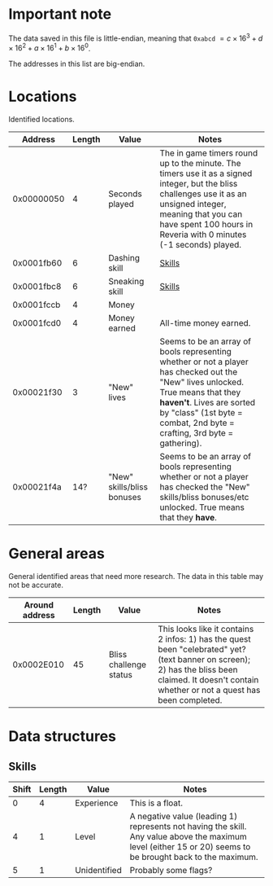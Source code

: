 # Important note

The data saved in this file is little-endian, meaning that `0xabcd` $= c \times 16^3 + d \times 16^2 + a \times 16^1 + b \times 16^0$.

The addresses in this list are big-endian.

# Locations

Identified locations.

| Address    | Length | Value                      | Notes                                                                                                                                                                                                                                      |
| ---------- | ------ | -------------------------- | ------------------------------------------------------------------------------------------------------------------------------------------------------------------------------------------------------------------------------------------ |
| 0x00000050 | 4      | Seconds played             | The in game timers round up to the minute. The timers use it as a signed integer, but the bliss challenges use it as an unsigned integer, meaning that you can have spent 100 hours in Reveria with 0 minutes (-1 seconds) played.         |
| 0x0001fb60 | 6      | Dashing skill              | [Skills](#skills)                                                                                                                                                                                                                          |
| 0x0001fbc8 | 6      | Sneaking skill             | [Skills](#skills)                                                                                                                                                                                                                          |
| 0x0001fccb | 4      | Money                      |                                                                                                                                                                                                                                            |
| 0x0001fcd0 | 4      | Money earned               | All-time money earned.                                                                                                                                                                                                                     |
| 0x00021f30 | 3      | "New" lives                | Seems to be an array of bools representing whether or not a player has checked out the "New" lives unlocked. True means that they **haven't**. Lives are sorted by "class" (1st byte = combat, 2nd byte = crafting, 3rd byte = gathering). |
| 0x00021f4a | 14?    | "New" skills/bliss bonuses | Seems to be an array of bools representing whether or not a player has checked the "New" skills/bliss bonuses/etc unlocked. True means that they **have**.                                                                                 |
# General areas

General identified areas that need more research. The data in this table may not be accurate.

| Around address | Length | Value | Notes |
| - | - | - | - |
| 0x0002E010 | 45 | Bliss challenge status | This looks like it contains 2 infos: 1) has the quest been "celebrated" yet? (text banner on screen); 2) has the bliss been claimed. It doesn't contain whether or not a quest has been completed. |

# Data structures

## Skills

| Shift | Length | Value        | Notes                                                                                                                                                      |
| ----- | ------ | ------------ | ---------------------------------------------------------------------------------------------------------------------------------------------------------- |
| 0     | 4      | Experience   | This is a float.                                                                                                                                           |
| 4     | 1      | Level        | A negative value (leading 1) represents not having the skill. Any value above the maximum level (either 15 or 20) seems to be brought back to the maximum. |
| 5     | 1      | Unidentified | Probably some flags?                                                                                                                                       |

